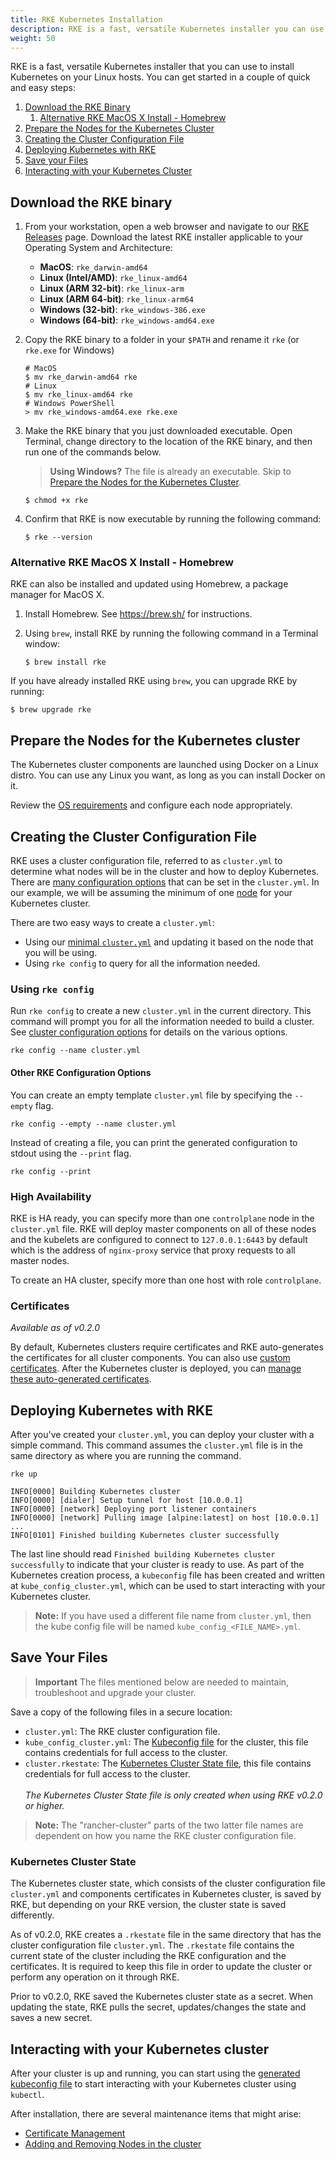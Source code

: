 ```yaml
---
title: RKE Kubernetes Installation
description: RKE is a fast, versatile Kubernetes installer you can use to install Kubernetes on your Linux hosts. Learn the simple steps for an RKE Kubernetes installation
weight: 50
---
```


RKE is a fast, versatile Kubernetes installer that you can use to install Kubernetes on your Linux hosts. You can get started in a couple of quick and easy steps:

1. [Download the RKE Binary](#download-the-rke-binary)
    1. [Alternative RKE MacOS X Install - Homebrew](#alternative-rke-macos-x-install---homebrew)
1. [Prepare the Nodes for the Kubernetes Cluster](#prepare-the-nodes-for-the-kubernetes-cluster)
1. [Creating the Cluster Configuration File](#creating-the-cluster-configuration-file)
1. [Deploying Kubernetes with RKE](#deploying-kubernetes-with-rke)
1. [Save your Files](#save-your-files)
1. [Interacting with your Kubernetes Cluster](#interacting-with-your-kubernetes-cluster)

## Download the RKE binary

1. From your workstation, open a web browser and navigate to our [RKE Releases](https://github.com/rancher/rke/releases/latest) page. Download the latest RKE installer applicable to your Operating System and Architecture:

    - **MacOS**: `rke_darwin-amd64`
    - **Linux (Intel/AMD)**: `rke_linux-amd64`
    - **Linux (ARM 32-bit)**: `rke_linux-arm`
    - **Linux (ARM 64-bit)**: `rke_linux-arm64`
    - **Windows (32-bit)**: `rke_windows-386.exe`
    - **Windows (64-bit)**: `rke_windows-amd64.exe`

2. Copy the RKE binary to a folder in your `$PATH` and rename it `rke` (or `rke.exe` for Windows)

    ```
    # MacOS
    $ mv rke_darwin-amd64 rke
    # Linux
    $ mv rke_linux-amd64 rke
    # Windows PowerShell
    > mv rke_windows-amd64.exe rke.exe
    ```

3. Make the RKE binary that you just downloaded executable. Open Terminal, change directory to the location of the RKE binary, and then run one of the commands below.

    >**Using Windows?**
    >The file is already an executable. Skip to [Prepare the Nodes for the Kubernetes Cluster](#prepare-the-nodes-for-the-kubernetes-cluster).

    ```
    $ chmod +x rke
    ```

4.  Confirm that RKE is now executable by running the following command:

    ```
    $ rke --version
    ```


### Alternative RKE MacOS X Install - Homebrew

RKE can also be installed and updated using Homebrew, a package manager for MacOS X.

1. Install Homebrew. See https://brew.sh/ for instructions.

2. Using `brew`, install RKE by running the following command in a Terminal window:

    ```
    $ brew install rke
    ```

If you have already installed RKE using `brew`, you can upgrade RKE by running:

```
$ brew upgrade rke
```

## Prepare the Nodes for the Kubernetes cluster

The Kubernetes cluster components are launched using Docker on a Linux distro. You can use any Linux you want, as long as you can install Docker on it.

Review the [OS requirements]({{<baseurl>}}/rke/latest/en/installation/os/) and configure each node appropriately.

## Creating the Cluster Configuration File

RKE uses a cluster configuration file, referred to as `cluster.yml` to determine what nodes will be in the cluster and how to deploy Kubernetes. There are [many configuration options]({{<baseurl>}}/rke/latest/en/config-options/) that can be set in the `cluster.yml`. In our example, we will be assuming the minimum of one [node]({{<baseurl>}}/rke/latest/en/config-options/nodes) for your Kubernetes cluster.

There are two easy ways to create a `cluster.yml`:

- Using our [minimal `cluster.yml`]({{<baseurl>}}/rke/latest/en/example-yamls/#minimal-cluster-yml-example) and updating it based on the node that you will be using.
- Using `rke config` to query for all the information needed.

### Using `rke config`

Run `rke config` to create a new `cluster.yml` in the current directory. This command will prompt you for all the information needed to build a cluster. See [cluster configuration options]({{<baseurl>}}/rke/latest/en/config-options/) for details on the various options.

```
rke config --name cluster.yml
```

#### Other RKE Configuration Options

You can create an empty template `cluster.yml` file by specifying the `--empty` flag.

```
rke config --empty --name cluster.yml
```

Instead of creating a file, you can print the generated configuration to stdout using the `--print` flag.

```
rke config --print
```

### High Availability

RKE is HA ready, you can specify more than one `controlplane` node in the `cluster.yml` file. RKE will deploy master components on all of these nodes and the kubelets are configured to connect to `127.0.0.1:6443` by default which is the address of `nginx-proxy` service that proxy requests to all master nodes.

To create an HA cluster, specify more than one host with role `controlplane`.

### Certificates

_Available as of v0.2.0_

By default, Kubernetes clusters require certificates and RKE auto-generates the certificates for all cluster components. You can also use [custom certificates]({{<baseurl>}}/rke/latest/en/installation/certs/). After the Kubernetes cluster is deployed, you can [manage these auto-generated certificates]({{<baseurl>}}/rke/latest/en/cert-mgmt/#certificate-rotation).

## Deploying Kubernetes with RKE

After you've created your `cluster.yml`, you can deploy your cluster with a simple command. This command assumes the `cluster.yml` file is in the same directory as where you are running the command.

```
rke up

INFO[0000] Building Kubernetes cluster
INFO[0000] [dialer] Setup tunnel for host [10.0.0.1]
INFO[0000] [network] Deploying port listener containers
INFO[0000] [network] Pulling image [alpine:latest] on host [10.0.0.1]
...
INFO[0101] Finished building Kubernetes cluster successfully
```

The last line should read `Finished building Kubernetes cluster successfully` to indicate that your cluster is ready to use. As part of the Kubernetes creation process, a `kubeconfig` file has been created and written at `kube_config_cluster.yml`, which can be used to start interacting with your Kubernetes cluster.

> **Note:** If you have used a different file name from `cluster.yml`, then the kube config file will be named `kube_config_<FILE_NAME>.yml`.

## Save Your Files

> **Important**
> The files mentioned below are needed to maintain, troubleshoot and upgrade your cluster.

Save a copy of the following files in a secure location:

- `cluster.yml`: The RKE cluster configuration file.
- `kube_config_cluster.yml`: The [Kubeconfig file]({{<baseurl>}}/rke/latest/en/kubeconfig/) for the cluster, this file contains credentials for full access to the cluster.
- `cluster.rkestate`: The [Kubernetes Cluster State file](#kubernetes-cluster-state), this file contains credentials for full access to the cluster.<br/><br/>_The Kubernetes Cluster State file is only created when using RKE v0.2.0 or higher._

> **Note:** The "rancher-cluster" parts of the two latter file names are dependent on how you name the RKE cluster configuration file.

### Kubernetes Cluster State

The Kubernetes cluster state, which consists of the cluster configuration file `cluster.yml` and components certificates in Kubernetes cluster, is saved by RKE, but depending on your RKE version, the cluster state is saved differently.

As of v0.2.0, RKE creates a `.rkestate` file in the same directory that has the cluster configuration file `cluster.yml`. The `.rkestate` file contains the current state of the cluster including the RKE configuration and the certificates. It is required to keep this file in order to update the cluster or perform any operation on it through RKE.

Prior to v0.2.0, RKE saved the Kubernetes cluster state as a secret. When updating the state, RKE pulls the secret, updates/changes the state and saves a new secret.   

## Interacting with your Kubernetes cluster

After your cluster is up and running, you can start using the [generated kubeconfig file]({{<baseurl>}}/rke/latest/en/kubeconfig) to start interacting with your Kubernetes cluster using `kubectl`.

After installation, there are several maintenance items that might arise:

* [Certificate Management]({{<baseurl>}}/rke/latest/en/cert-mgmt/)
* [Adding and Removing Nodes in the cluster]({{<baseurl>}}/rke/latest/en/managing-clusters)
